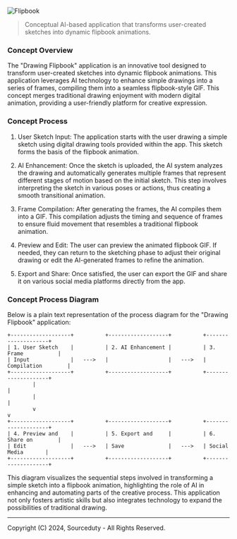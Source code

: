 ![Flipbook](https://github.com/sourceduty/AI_Flipbook/assets/123030236/f9f41667-828a-4089-827b-5f1d921a6b75)

> Conceptual AI-based application that transforms user-created sketches into dynamic flipbook animations.

### Concept Overview

The "Drawing Flipbook" application is an innovative tool designed to transform user-created sketches into dynamic flipbook animations. This application leverages AI technology to enhance simple drawings into a series of frames, compiling them into a seamless flipbook-style GIF. This concept merges traditional drawing enjoyment with modern digital animation, providing a user-friendly platform for creative expression.

### Concept Process

1. User Sketch Input: The application starts with the user drawing a simple sketch using digital drawing tools provided within the app. This sketch forms the basis of the flipbook animation.

2. AI Enhancement: Once the sketch is uploaded, the AI system analyzes the drawing and automatically generates multiple frames that represent different stages of motion based on the initial sketch. This step involves interpreting the sketch in various poses or actions, thus creating a smooth transitional animation.

3. Frame Compilation: After generating the frames, the AI compiles them into a GIF. This compilation adjusts the timing and sequence of frames to ensure fluid movement that resembles a traditional flipbook animation.

4. Preview and Edit: The user can preview the animated flipbook GIF. If needed, they can return to the sketching phase to adjust their original drawing or edit the AI-generated frames to refine the animation.

5. Export and Share: Once satisfied, the user can export the GIF and share it on various social media platforms directly from the app.

### Concept Process Diagram

Below is a plain text representation of the process diagram for the "Drawing Flipbook" application:

```
+-------------------+          +-------------------+          +--------------------+
| 1. User Sketch    |          | 2. AI Enhancement |          | 3. Frame           |
| Input             |   --->   |                   |   --->   | Compilation        |
+-------------------+          +-------------------+          +--------------------+
        |                                                             |
        |                                                             |
        v                                                             v
+-------------------+          +-------------------+          +--------------------+
| 4. Preview and    |          | 5. Export and     |          | 6. Share on        |
| Edit              |   --->   | Save              |   --->   | Social Media       |
+-------------------+          +-------------------+          +--------------------+
```

This diagram visualizes the sequential steps involved in transforming a simple sketch into a flipbook animation, highlighting the role of AI in enhancing and automating parts of the creative process. This application not only fosters artistic skills but also integrates technology to expand the possibilities of traditional drawing.

***
Copyright (C) 2024, Sourceduty - All Rights Reserved.
